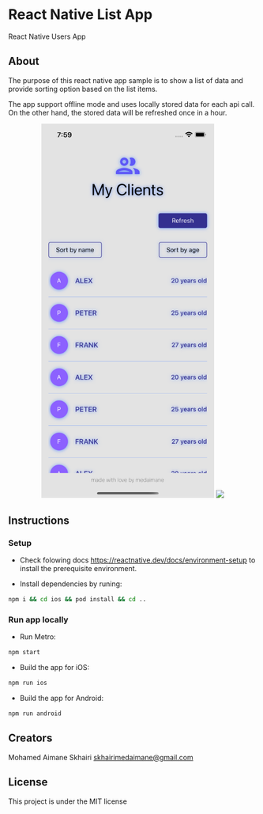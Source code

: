 # React Native List App

React Native Users App

## About

The purpose of this react native app sample is to show a list of data and provide sorting option based on the list items.

The app support offline mode and uses locally stored data for each api call. On the other hand, the stored data will be refreshed once in a hour.

<div align="center">
  <img src="./screenshots/Sceenshots_1.png" width="350" />
  <img src="./screenshots/Screenshots_02.png" width="350" />
</div>

## Instructions

### Setup

- Check folowing docs https://reactnative.dev/docs/environment-setup to install the prerequisite environment.

- Install dependencies by runing:

```bash
npm i && cd ios && pod install && cd ..
```

### Run app locally

- Run Metro:

```bash
npm start
```

- Build the app for iOS:

```bash
npm run ios
```

- Build the app for Android:

```bash
npm run android
```

## Creators

Mohamed Aimane Skhairi
skhairimedaimane@gmail.com

## License

This project is under the MIT license
